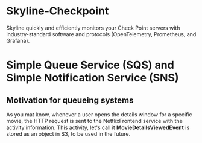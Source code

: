 # Skyline-Checkpoint
Skyline quickly and efficiently monitors your Check Point servers with industry-standard software and protocols (OpenTelemetry, Prometheus, and Grafana).

# Simple Queue Service (SQS) and Simple Notification Service (SNS)

## Motivation for queueing systems

As you mat know, whenever a user opens the details window for a specific movie, the HTTP request is sent to the NetflixFrontend service with the activity information. This activity, let's call it **MovieDetailsViewedEvent** is stored as an object in S3, to be used in the future. 

